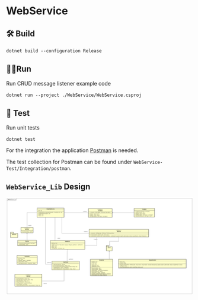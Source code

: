 # WebService

## 🛠 Build 

```
dotnet build --configuration Release
```

## 🚴‍♂️Run

Run CRUD message listener example code

```
dotnet run --project ./WebService/WebService.csproj
```

## 🧪 Test

Run unit tests

```
dotnet test
```

For the integration the application [Postman](https://www.postman.com/) is needed.

The test collection for Postman can be found under `WebService-Test/Integration/postman`.



## `WebService_Lib` Design

![](res/WebService_Lib_UML.png)





